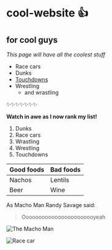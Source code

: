 # cool-website :+1:
## for cool guys
*This page will have all the coolest stuff*
* Race cars
* Dunks
* [Touchdowns](touchdowns.md)
* Wrestling
  * and wrastling

:sparkles::sparkles::sparkles::sparkles::sparkles::sparkles::sparkles:

**Watch in awe as I now rank my list!**
1. Dunks
2. Race cars
3. Wrastling
4. Wrestling
5. Touchdowns

Good foods | Bad foods
------------ | -------------
Nachos | Lentils
Beer | Wine


As Macho Man Randy Savage said:

> Ooooooooooooooooooooooyeah

![The Macho Man](https://www.biography.com/.image/t_share/MTc5Mzk0NDcxNjk0MTgxNzA5/macho01_ba.jpg)

![Race car](https://hips.hearstapps.com/hmg-prod.s3.amazonaws.com/images/screen-shot-2018-06-28-at-9-07-12-am-1530191284.png?crop=1.00xw:1.00xh;0,0&resize=980:*)

